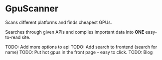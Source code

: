 # GpuScanner
Scans different platforms and finds cheapest GPUs.

Searches through given APIs and compiles important data into **ONE** easy-to-read site.

TODO: Add more options to api
TODO: Add search to frontend (search for name)
TODO: Put hot gpus in the front page - easy to click.
TODO: Blog
